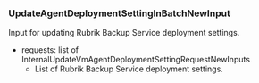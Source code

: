 ### UpdateAgentDeploymentSettingInBatchNewInput
Input for updating Rubrik Backup Service deployment settings.

- requests: list of InternalUpdateVmAgentDeploymentSettingRequestNewInputs
  - List of Rubrik Backup Service deployment settings.
